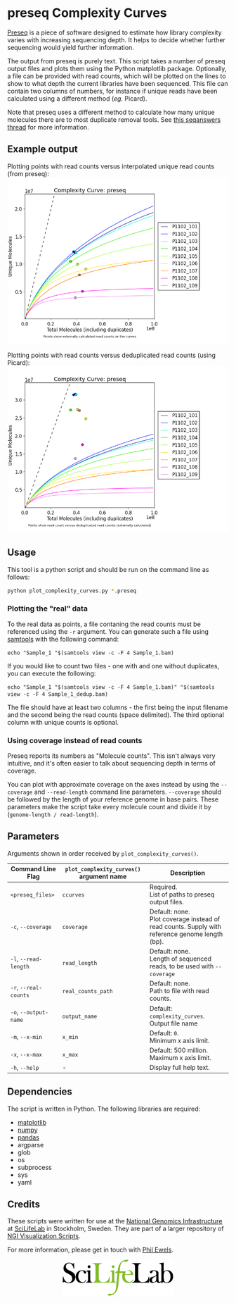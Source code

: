
# preseq Complexity Curves
[Preseq](http://smithlabresearch.org/software/preseq/) is a piece of software
designed to estimate how library complexity varies with increasing sequencing
depth. It helps to decide whether further sequencing would yield further
information.

The output from preseq is purely text. This script takes a number of preseq
output files and plots them using the Python matplotlib package. Optionally,
a file can be provided with read counts, which will be plotted on the lines
to show to what depth the current libraries have been sequenced. This file
can contain two columns of numbers, for instance if unique reads have been
calculated using a different method (_eg._ Picard).

Note that preseq uses a different method to calculate how many unique molecules
there are to most duplicate removal tools. See [this seqanswers thread](http://seqanswers.com/forums/showthread.php?t=27798&page=2)
for more information.

## Example output
Plotting points with read counts versus interpolated unique read counts (from preseq):
![Just read counts](../../examples/complexity_curves_readcounts.png)

Plotting points with read counts versus deduplicated read counts (using Picard):
![Read counts and unique reads](../../examples/complexity_curves_PicardDups.png)

## Usage

This tool is a python script and should be run on the command line as follows:

```bash
python plot_complexity_curves.py *.preseq
```

### Plotting the "real" data
To the real data as points, a file contaning the read counts must be referenced
using the `-r` argument. You can generate such a file using [samtools](http://www.htslib.org/)
with the following command:
```
echo "Sample_1 "$(samtools view -c -F 4 Sample_1.bam)
```

If you would like to count two files - one with and one without duplicates,
you can execute the following:
```
echo "Sample_1 "$(samtools view -c -F 4 Sample_1.bam)" "$(samtools view -c -F 4 Sample_1_dedup.bam)
```

The file should have at least two columns - the first being the input filename
and the second being the read counts (space delimited). The third optional
column with unique counts is optional.

### Using coverage instead of read counts
Preseq reports its numbers as "Molecule counts". This isn't always very intuitive, and it's
often easier to talk about sequencing depth in terms of coverage.

You can plot with approximate coverage on the axes instead by using the `--coverage`
and `--read-length` command line parameters. `--coverage` should be followed by the length
of your reference genome in base pairs. These parameters make the script take every molecule
count and divide it by (`genome-length / read-length`).

## Parameters

Arguments shown in order received by `plot_complexity_curves()`.

Command Line Flag | `plot_complexity_curves()` argument name | Description
----------------- | -------------------- | -----------
`<preseq_files>` | `ccurves` | Required.<br>List of paths to preseq output files.
`-c`, `--coverage` | `coverage` | Default: none.<br>Plot coverage instead of read counts. Supply with reference genome length (bp).
`-l`, `--read-length` | `read_length` | Default: none.<br>Length of sequenced reads, to be used with `--coverage`
`-r`, `--real-counts` | `real_counts_path` | Default: none.<br>Path to file with read counts.
`-o`, `--output-name` | `output_name` | Default: `complexity_curves`.<br>Output file name
`-m`, `--x-min` | `x_min` | Default: `0`.<br>Minimum x axis limit.
`-x`, `--x-max` | `x_max` | Default: 500 million.<br>Maximum x axis limit.
`-h`, `--help` | - | Display full help text.

## Dependencies

The script is written in Python. The following libraries are required:

* [matplotlib](http://matplotlib.org/)
* [numpy](http://www.numpy.org/)
* [pandas](http://pandas.pydata.org/)
* argparse
* glob
* os
* subprocess
* sys
* yaml


## Credits
These scripts were written for use at the
[National Genomics Infrastructure](https://portal.scilifelab.se/genomics/)
at [SciLifeLab](http://www.scilifelab.se/) in Stockholm, Sweden. They are
part of a larger repository of
[NGI Visualization Scripts](https://github.com/SciLifeLab/ngi_visualizations).

For more information, please get in touch with
[Phil Ewels](https://github.com/ewels).

<p align="center"><a href="http://www.scilifelab.se/" target="_blank"><img src="../../examples/SciLifeLab_logo.png" title="SciLifeLab"></a></p>
